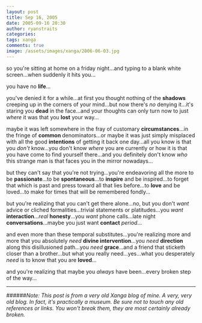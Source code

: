 ```yaml
---
layout: post
title: Sep 16, 2005
date: 2005-09-16 20:30
author: ryanstraits
categories:
tags: xanga
comments: true
image: /assets/images/xanga/2006-06-03.jpg
---
```

so you're sitting at home on a friday night...and typing to a blank white screen...when suddenly it hits you...

<!-- break -->

you have no <strong>life</strong>...

you've denied it for a while...at first you thought nothing of the <strong>shadows</strong> creeping up in the corners of your mind...but now there's <em>no</em> denying it...it's staring you <strong>dead</strong> in the face...and your thoughts can only turn now to just <em>where</em> it was that you <strong>lost</strong> your way...

maybe it was left somewhere in the fray of customary <strong>circumstances</strong>...in the fringe of <strong>common </strong>denominators...or maybe it was just simply misplaced with all the good <strong>intentions</strong> of getting it back one day...all you know is that you <em>don't</em> know...you don't know <em>where</em> you are currently or how it is that you have come to find yourself there...and you definitely don't know <em>who</em> this strange man is that faces you in the mirror nowadays...

but they can't say that you're not trying...you're endeavoring all the more to be <strong>passionate</strong>...to be <strong>spontaneous</strong>...to <strong>inspire</strong> and be inspired...to forget that which is past and press toward all that lies before...to <strong>love</strong> and be loved...to make for times that will be remembered fondly...

but you're realizing that you can't get there alone...no, but you don't <em>want</em> advice or cliched formalities...trivial statements or platitudes...you <em>want </em><strong>interaction</strong>...<em>real</em> <strong>honesty</strong>...you <em>want</em> phone calls...late night <strong>conversations</strong>...maybe you just want <strong>contact</strong><em> period</em>...

and even more than these temporal substitutes...you're realizing more and more that you absolutely <em>need</em> <strong>divine intervention</strong>...you <em>need</em> <strong>direction</strong> along this disillusioned path...you <em>need</em> <strong>grace</strong>...and a friend that sticketh closer than a brother...but what you really need...yes...what you desperately <em>need</em> is to know that you are <strong>loved</strong>...

and you're realizing that maybe you <em>always</em> have been...every broken step of the way...

---

######*Note: This post is from a very old Xanga blog of mine. A very, very old blog. In fact, it's practically a museum. Be sure not to touch any old references or links. You won't break them, they are most certainly already broken.*